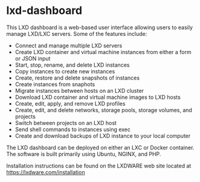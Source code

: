 # lxd-dashboard
This LXD dashboard is a web-based user interface allowing users to easily manage LXD/LXC servers. Some of the features include:

- Connect and manage multiple LXD servers
- Create LXD container and virtual machine instances from either a form or JSON input
- Start, stop, rename, and delete LXD instances
- Copy instances to create new instances 
- Create, restore and delete snapshots of instances
- Create instances from snaphots
- Migrate instances between hosts on an LXD cluster
- Download LXD container and virtual machine images to LXD hosts
- Create, edit, apply, and remove LXD profiles
- Create, edit, and delete networks, storage pools, storage volumes, and projects
- Switch between projects on an LXD host
- Send shell commands to instances using exec
- Create and download backups of LXD instance to your local computer

The LXD dashboard can be deployed on either an LXC or Docker container. The software is built primarily using Ubuntu, NGINX, and PHP.

Installation instructions can be found on the LXDWARE web site located at https://lxdware.com/installation